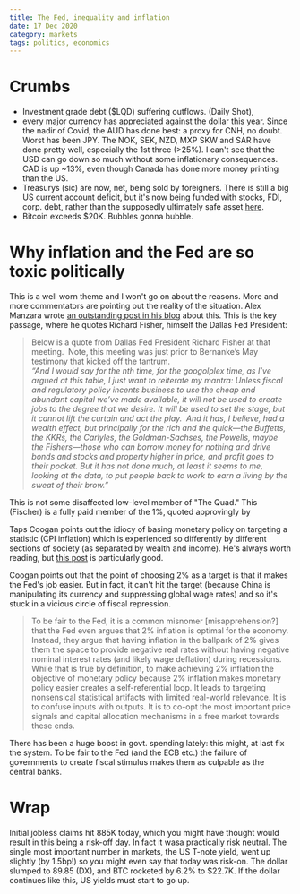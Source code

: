 ```yaml
---
title: The Fed, inequality and inflation 
date: 17 Dec 2020
category: markets
tags: politics, economics
---
```


# Crumbs

- Investment grade debt ($LQD) suffering outflows. (Daily Shot), 
- every major currency has appreciated against the dollar this year. Since the nadir of Covid, the AUD has done best: a proxy for CNH, no doubt. Worst has been JPY. The NOK, SEK, NZD, MXP SKW and SAR have done pretty well, especially the 1st three (>25%). I can't see that the USD can go down so much without some inflationary consequences.  CAD is up ~13%, even though Canada has done more money printing than the US.
- Treasurys (sic) are now, net, being sold by foreigners. There is still a big US current account deficit, but it's now being funded with stocks, FDI, corp. debt, rather than the supposedly ultimately safe asset [here](https://thesoundingline.com/what-happens-when-this-chart-hits-zero/?utm_source=mailpoet&utm_medium=email&utm_campaign=new-post-what-happens-when-this-chart-hits-zero_567).
- Bitcoin exceeds $20K. Bubbles gonna bubble.


# Why inflation and the Fed are so toxic politically

This is a well worn theme and I won't go on about the reasons. 
More and more commentators are pointing out the reality of the situation.
Alex Manzara wrote [an outstanding post in his blog](https://www.chartpoint.com/central-banks-more-of-the-same/) about this. 
This is the key passage, where he quotes Richard Fisher, himself the Dallas Fed President:

> Below is a quote from Dallas Fed President Richard Fisher at that meeting.  Note, this meeting was just prior to Bernanke’s May testimony that kicked off the tantrum.  
>_“And I would say for the nth time, for the googolplex time, as I’ve argued at this table, I just want to reiterate my mantra: Unless fiscal and regulatory policy incents business to use the cheap and abundant capital we’ve made available, it will not be used to create jobs to the degree that we desire. It will be used to set the stage, but it cannot lift the curtain and act the play.  And it has, I believe, had a wealth effect, but principally for the rich and the quick—the Buffetts, the KKRs, the Carlyles, the Goldman-Sachses, the Powells, maybe the Fishers—those who can borrow money for nothing and drive bonds and stocks and property higher in price, and profit goes to their pocket. But it has not done much, at least it seems to me, looking at the data, to put people back to work to earn a living by the sweat of their brow.”_

This is not some disaffected low-level member of "The Quad." This (Fischer) is a fully paid member of the 1%, quoted approvingly by 

Taps Coogan points out the idiocy of basing monetary policy on targeting a statistic (CPI  inflation) which is experienced so differently by different sections of society (as separated by wealth and income). He's always worth reading, but [this post](https://thesoundingline.com/why-inflation-targeting-is-a-bad-idea-and-so-many-feel-that-inflation-is-higher-than-cpi/?utm_source=mailpoet&utm_medium=email&utm_campaign=new-post-why-inflation-targeting-is-a-bad-idea-and-so-many-feel-that-inflation-is-higher-than-cpi_568) is particularly good.

Coogan points out that the point of choosing 2% as a target is that it makes the Fed's job easier. But in fact, it can't hit the target (because China is manipulating its currency and suppressing global wage rates) and so it's stuck in a vicious circle of fiscal repression. 

> To be fair to the Fed, it is a common misnomer [misapprehension?] that the Fed even argues that 2% inflation is optimal for the economy. Instead, they argue that having inflation in the ballpark of 2% gives them the space to provide negative real rates without having negative nominal interest rates (and likely wage deflation) during recessions. While that is true by definition, to make achieving 2% inflation the objective of monetary policy because 2% inflation makes monetary policy easier creates a self-referential loop. It leads to targeting nonsensical statistical artifacts with limited real-world relevance. It is to confuse inputs with outputs. It is to co-opt the most important price signals and capital allocation mechanisms in a free market towards these ends.

There has been a huge boost in govt. spending lately: this might, at last fix the system. To be fair to the Fed (and the ECB etc.) the failure of governments to create fiscal stimulus makes them as culpable as the central banks.

# Wrap

Initial jobless claims hit 885K today, which you might have thought would result in this being a risk-off day.
In fact it wasa practically risk neutral. The single most important number in markets, the US T-note yield, went up slightly (by 1.5bp!) so you might even say that today was risk-on.
The dollar slumped to 89.85 (DX), and BTC rocketed by 6.2% to $22.7K. 
If the dollar continues like this, US yields must start to go up.


